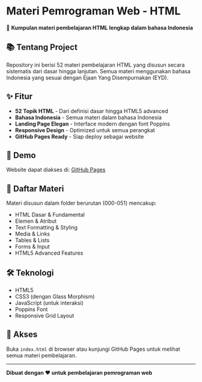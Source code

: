# Materi Pemrograman Web - HTML

🎯 **Kumpulan materi pembelajaran HTML lengkap dalam bahasa Indonesia**

## 📚 Tentang Project

Repository ini berisi 52 materi pembelajaran HTML yang disusun secara sistematis dari dasar hingga lanjutan. Semua materi menggunakan bahasa Indonesia yang sesuai dengan Ejaan Yang Disempurnakan (EYD).

## ✨ Fitur

- **52 Topik HTML** - Dari definisi dasar hingga HTML5 advanced
- **Bahasa Indonesia** - Semua materi dalam bahasa Indonesia
- **Landing Page Elegan** - Interface modern dengan font Poppins
- **Responsive Design** - Optimized untuk semua perangkat
- **GitHub Pages Ready** - Siap deploy sebagai website

## 🚀 Demo

Website dapat diakses di: [GitHub Pages](https://hamadazein.github.io/web/)

## 📖 Daftar Materi

Materi disusun dalam folder berurutan (000-051) mencakup:
- HTML Dasar & Fundamental
- Elemen & Atribut
- Text Formatting & Styling  
- Media & Links
- Tables & Lists
- Forms & Input
- HTML5 Advanced Features

## 🛠️ Teknologi

- HTML5
- CSS3 (dengan Glass Morphism)
- JavaScript (untuk interaksi)
- Poppins Font
- Responsive Grid Layout

## 📱 Akses

Buka `index.html` di browser atau kunjungi GitHub Pages untuk melihat semua materi pembelajaran.

---
**Dibuat dengan ❤️ untuk pembelajaran pemrograman web**
